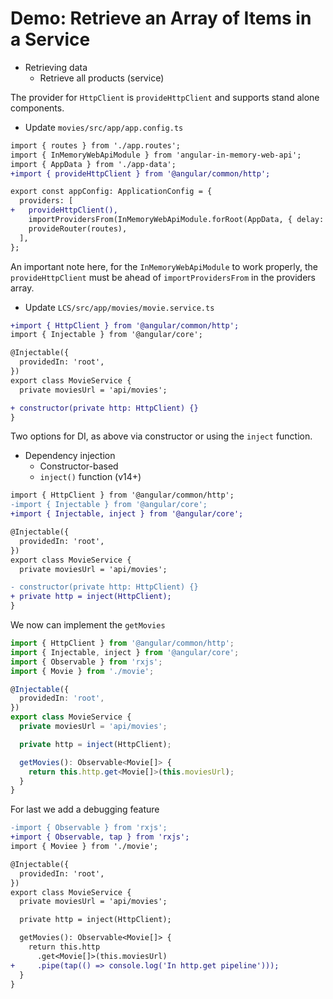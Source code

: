 # Demo: Retrieve an Array of Items in a Service

- Retrieving data
  - Retrieve all products (service)

The provider for `HttpClient` is `provideHttpClient` and supports stand alone components.

- Update `movies/src/app/app.config.ts`

```diff
import { routes } from './app.routes';
import { InMemoryWebApiModule } from 'angular-in-memory-web-api';
import { AppData } from './app-data';
+import { provideHttpClient } from '@angular/common/http';

export const appConfig: ApplicationConfig = {
  providers: [
+   provideHttpClient(),
    importProvidersFrom(InMemoryWebApiModule.forRoot(AppData, { delay: 1000 })),
    provideRouter(routes),
  ],
};

```

An important note here, for the `InMemoryWebApiModule` to work properly, the `provideHttpClient` must be ahead of `importProvidersFrom` in the providers array.

- Update `LCS/src/app/movies/movie.service.ts`

```diff
+import { HttpClient } from '@angular/common/http';
import { Injectable } from '@angular/core';

@Injectable({
  providedIn: 'root',
})
export class MovieService {
  private moviesUrl = 'api/movies';

+ constructor(private http: HttpClient) {}
}

```

Two options for DI, as above via constructor or using the `inject` function.

- Dependency injection
  - Constructor-based
  - `inject()` function (v14+)

```diff
import { HttpClient } from '@angular/common/http';
-import { Injectable } from '@angular/core';
+import { Injectable, inject } from '@angular/core';

@Injectable({
  providedIn: 'root',
})
export class MovieService {
  private moviesUrl = 'api/movies';

- constructor(private http: HttpClient) {}
+ private http = inject(HttpClient);
}
```

We now can implement the `getMovies`

```ts
import { HttpClient } from '@angular/common/http';
import { Injectable, inject } from '@angular/core';
import { Observable } from 'rxjs';
import { Movie } from './movie';

@Injectable({
  providedIn: 'root',
})
export class MovieService {
  private moviesUrl = 'api/movies';

  private http = inject(HttpClient);

  getMovies(): Observable<Movie[]> {
    return this.http.get<Movie[]>(this.moviesUrl);
  }
}
```

For last we add a debugging feature

```diff
-import { Observable } from 'rxjs';
+import { Observable, tap } from 'rxjs';
import { Moviee } from './movie';

@Injectable({
  providedIn: 'root',
})
export class MovieService {
  private moviesUrl = 'api/movies';

  private http = inject(HttpClient);

  getMovies(): Observable<Movie[]> {
    return this.http
      .get<Movie[]>(this.moviesUrl)
+     .pipe(tap(() => console.log('In http.get pipeline')));
  }
}
```